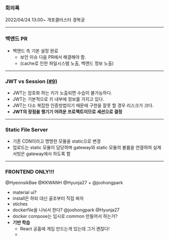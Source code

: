### 회의록
2022/04/24 13:00~ 개포클러스터 경복궁

<hr>

### 백앤드 PR
- 백앤드 측 기본 설정 완료
  - 보안 이슈 다음 PR에서 해결해야 함.
  - (cache로 인한 파일시스템 노출, 백앤드 정보 노출)

<hr>

### JWT vs Session [(#9)](https://github.com/PPiing/PPoong/issues/9)
- JWT는 암호화 하는 키가 노출되면 수습이 불가능하다.
- JWT는 기본적으로 키 내부에 정보를 가지고 있다.
- JWT는 다소 복잡한 인증방법이기 때문에 구현을 잘못 할 경우 리스크가 크다.
- **JWT의 장점을 챙기기 어려운 프로젝트이므로 세션으로 결정**

<hr>

### Static File Server
- 기존 CDN이라고 명명한 모듈을 static으로 변경
- 업로드는 static 모듈이 담당하며
gateway와 static 모듈의 볼륨을 연결하여
실제 서빙은 gateway에서 하도록 함

<hr>

### FRONTEND ONLY!!!
@HyeonsikBae @KKWANH @Hyunja27 + @joohongpark
- material ui?
- install은 하되 대신 골조부터 직접 짜자
- stiches
- dockerfile을 나눠서 한다? @joohongpark @Hyunja27
- docker compose는 임시로 common 만들어서 하는거?
- **기반 학습**
  - React 공홈에 게임 만드는게 있는데 그거 괜찮다!
  - 